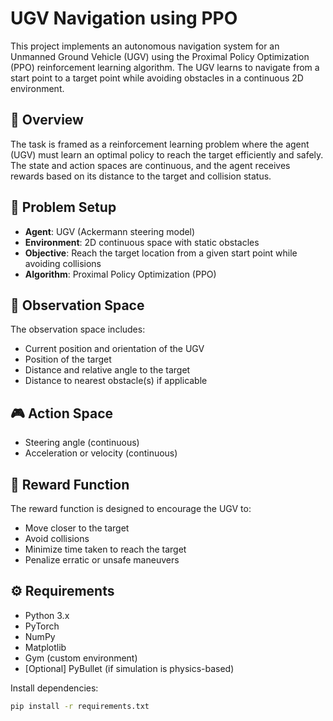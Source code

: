 # UGV Navigation using PPO

This project implements an autonomous navigation system for an Unmanned Ground Vehicle (UGV) using the Proximal Policy Optimization (PPO) reinforcement learning algorithm. The UGV learns to navigate from a start point to a target point while avoiding obstacles in a continuous 2D environment.

## 🚗 Overview

The task is framed as a reinforcement learning problem where the agent (UGV) must learn an optimal policy to reach the target efficiently and safely. The state and action spaces are continuous, and the agent receives rewards based on its distance to the target and collision status.

## 📌 Problem Setup

- **Agent**: UGV (Ackermann steering model)
- **Environment**: 2D continuous space with static obstacles
- **Objective**: Reach the target location from a given start point while avoiding collisions
- **Algorithm**: Proximal Policy Optimization (PPO)

## 🧠 Observation Space

The observation space includes:

- Current position and orientation of the UGV
- Position of the target
- Distance and relative angle to the target
- Distance to nearest obstacle(s) if applicable

## 🎮 Action Space

- Steering angle (continuous)
- Acceleration or velocity (continuous)

## 🏁 Reward Function

The reward function is designed to encourage the UGV to:

- Move closer to the target
- Avoid collisions
- Minimize time taken to reach the target
- Penalize erratic or unsafe maneuvers

## ⚙️ Requirements

- Python 3.x
- PyTorch
- NumPy
- Matplotlib
- Gym (custom environment)
- [Optional] PyBullet (if simulation is physics-based)

Install dependencies:

```bash
pip install -r requirements.txt

